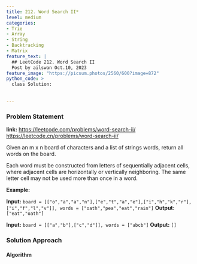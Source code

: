 ```yaml
---
title: 212. Word Search II*
level: medium
categories:
- Trie
- Array
- String
- Backtracking
- Matrix
feature_text: |
  ## LeetCode 212. Word Search II
  Post by ailswan Oct.10, 2023
feature_image: "https://picsum.photos/2560/600?image=872"
python_code: >
  class Solution:
        
   
---
```


### Problem Statement
**link:**
https://leetcode.com/problems/word-search-ii/
https://leetcode.cn/problems/word-search-ii/
 
Given an m x n board of characters and a list of strings words, return all words on the board.

Each word must be constructed from letters of sequentially adjacent cells, where adjacent cells are horizontally or vertically neighboring. The same letter cell may not be used more than once in a word.

**Example:**

**Input:** `board = [["o","a","a","n"],["e","t","a","e"],["i","h","k","r"],["i","f","l","v"]], words = ["oath","pea","eat","rain"]`
**Output:** `["eat","oath"]`
 
**Input:** `board = [["a","b"],["c","d"]], words = ["abcb"]`
**Output:** `[]`

### Solution Approach
 
#### Algorithm
 